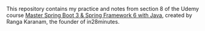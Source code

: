 This repository contains my practice and notes from section 8 of the Udemy course [Master Spring Boot 3 & Spring Framework 6 with Java](https://www.udemy.com/course/spring-boot-and-spring-framework-tutorial-for-beginners), created by Ranga Karanam, the founder of in28minutes.
